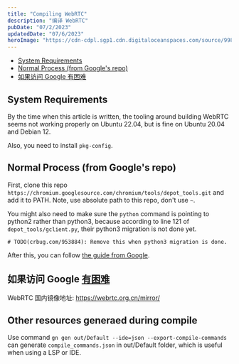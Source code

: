 ```yaml
---
title: "Compiling WebRTC"
description: "编译 WebRTC"
pubDate: "07/2/2023"
updatedDate: "07/6/2023"
heroImage: "https://cdn-cdpl.sgp1.cdn.digitaloceanspaces.com/source/998b78e349061b4971c0a2b0e8d6be41/webrtc.png"
---
```


<!--toc:start-->
- [System Requirements](#system-requirements)
- [Normal Process (from Google's repo)](#normal-process-from-googles-repo)
- [如果访问 Google 有困难](#如果访问-google-有困难)
<!--toc:end-->

## System Requirements

By the time when this article is written, the tooling around building WebRTC seems not working
properly on Ubuntu 22.04, but is fine on Ubuntu 20.04 and Debian 12.

Also, you need to install `pkg-config`.

## Normal Process (from Google's repo)

First, clone this repo `https://chromium.googlesource.com/chromium/tools/depot_tools.git`
and add it to PATH. Note, use absolute path to this repo, don't use `~`.

You might also need to make sure the `python` command is pointing to python2 rather than python3,
because according to line 121 of `depot_tools/gclient.py`, their python3 migration is not done yet.

```
# TODO(crbug.com/953884): Remove this when python3 migration is done.
```

After this, you can follow [the guide from Google](https://webrtc.github.io/webrtc-org/native-code/development/).

## 如果访问 Google [有困难](https://en.wikipedia.org/wiki/Great_Firewall)

WebRTC 国内镜像地址: https://webrtc.org.cn/mirror/

## Other resources generaed during compile

Use command `gn gen out/Default --ide=json --export-compile-commands` can generate `compile_commands.json` in out/Default folder,
which is useful when using a LSP or IDE.

